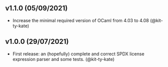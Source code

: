 v1.1.0 (05/09/2021)
-------------------

- Increase the minimal required version of OCaml from 4.03 to 4.08 (@kit-ty-kate)

v1.0.0 (29/07/2021)
-------------------

- First release: an (hopefully) complete and correct SPDX license expression parser and some tests. (@kit-ty-kate)

